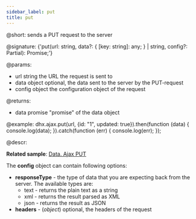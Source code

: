 ```yaml
---
sidebar_label: put
title: put
---          
```


@short: sends a PUT request to the server

@signature: {'put<T>(url: string, data?: { [key: string]: any; } | string, config?: Partial<IAjaxHelperConfig>): Promise<T>;'}

@params:
- url       string      the URL the request is sent to
- data      object      optional, the data sent to the server by the PUT-request
- config    object      the configuration object of the request

@returns:

- data      promise     "promise" of the data object

@example:
dhx.ajax.put(url, {id: "1", updated: true}).then(function (data) {
	console.log(data);
}).catch(function (err) {
	console.log(err);
});

@descr:

**Related sample**: [Data. Ajax PUT](https://snippet.dhtmlx.com/i4v52yj8)

The **config** object can contain following options:

- **responseType** - the type of data that you are expecting back from the server. The available types are:
    - text - returns the plain text as a string
    - xml - returns the result parsed as XML
    - json - returns the result as JSON
- **headers** - (*object*) optional, the headers of the request
